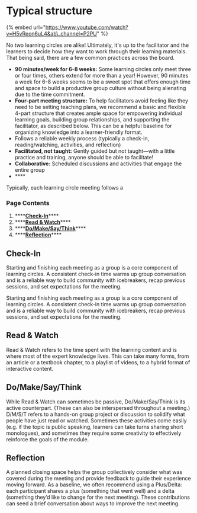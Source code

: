 # Typical structure

{% embed url="https://www.youtube.com/watch?v=H5vReon6uL4&ab\_channel=P2PU" %}

No two learning circles are alike! Ultimately, it's up to the facilitator and the learners to decide how they want to work through their learning materials. That being said, there are a few common practices across the board. 

* **90 minutes/week for 6-8 weeks:**  Some learning circles only meet three or four times, others extend for more than a year! However, 90 minutes a week for 6-8 weeks seems to be a sweet spot that offers enough time and space to build a productive group culture without being alienating due to the time commitment.
* **Four-part meeting structure:** To help facilitators avoid feeling like they need to be setting teaching plans, we recommend a basic and flexible 4-part structure that creates ample space for empowering individual learning goals, building group relationships, and supporting the facilitator, as described below. This can be a helpful baseline for organizing knowledge into a learner-friendly format. 
* Follows a reliable weekly process \(typically a check-in, reading/watching, activities, and reflection\)
* **Facilitated, not taught:** Gently guided but not taught—with a little practice and training, anyone should be able to facilitate! 
* **Collaborative:** Scheduled discussions and activities that engage the entire group
* \*\*\*\*

Typically, each learning circle meeting follows a



### 

### Page Contents

1. \*\*\*\*[**Check-In**](./#check-in)\*\*\*\*
2. \*\*\*\*[**Read & Watch**](./#read-and-watch)\*\*\*\*
3. \*\*\*\*[**Do/Make/Say/Think**](./#do-make-say-think)\*\*\*\*
4. \*\*\*\*[**Reflection**](./#reflection)\*\*\*\*

## **Check-In**

Starting and finishing each meeting as a group is a core component of learning circles. A consistent check-in time warms up group conversation and is a reliable way to build community with icebreakers, recap previous sessions, and set expectations for the meeting. 

Starting and finishing each meeting as a group is a core component of learning circles. A consistent check-in time warms up group conversation and is a reliable way to build community with icebreakers, recap previous sessions, and set expectations for the meeting. 

## **Read & Watch**

Read & Watch refers to the time spent with the learning content and is where most of the expert knowledge lives. This can take many forms, from an article or a textbook chapter, to a playlist of videos, to a hybrid format of interactive content. 

## **Do/Make/Say/Think**

While Read & Watch can sometimes be passive, Do/Make/Say/Think is its active counterpart. \(These can also be interspersed throughout a meeting.\) D/M/S/T refers to a hands-on group project or discussion to solidify what people have just read or watched. Sometimes these activities come easily \(e.g. if the topic is public speaking, learners can take turns sharing short monologues\), and sometimes they require some creativity to effectively reinforce the goals of the module. 

## **Reflection**

A planned closing space helps the group collectively consider what was covered during the meeting and provide feedback to guide their experience moving forward. As a baseline, we often recommend using a Plus/Delta: each participant shares a plus \(something that went well\) and a delta \(something they’d like to change for the next meeting\). These contributions can seed a brief conversation about ways to improve the next meeting.

